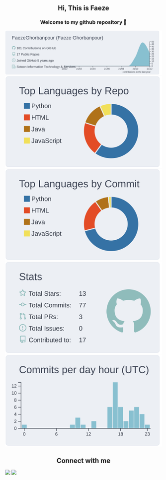 <h2 align="center"> Hi, This is Faeze <br/></h2> 
<h3 align="center">Welcome to my github repository 👋</h3>

<div align="center">

[![Summary card](https://raw.githubusercontent.com/FaezeGhorbanpour/FaezeGhorbanpour/master/profile-summary-card-output/nord_bright/0-profile-details.svg)](https://github.com/vn7n24fzkq/github-profile-summary-cards)
[![1 repos per language](https://raw.githubusercontent.com/FaezeGhorbanpour/FaezeGhorbanpour/master/profile-summary-card-output/nord_bright/1-repos-per-language.svg)](https://github.com/vn7n24fzkq/github-profile-summary-cards) [![](https://raw.githubusercontent.com/FaezeGhorbanpour/FaezeGhorbanpour/master/profile-summary-card-output/nord_bright/2-most-commit-language.svg)](https://github.com/vn7n24fzkq/github-profile-summary-cards)
[![Stats](https://raw.githubusercontent.com/FaezeGhorbanpour/FaezeGhorbanpour/master/profile-summary-card-output/nord_bright/3-stats.svg)](https://github.com/vn7n24fzkq/github-profile-summary-cards) [![Productive time SVG](https://raw.githubusercontent.com/FaezeGhorbanpour/FaezeGhorbanpour/master/profile-summary-card-output/nord_bright/4-productive-time.svg)](https://github.com/vn7n24fzkq/github-profile-summary-cards)

</div>

<h2 align='center'>Connect with me</h2>

[<img src="https://img.shields.io/badge/linkedin-%230077B5.svg?&style=for-the-badge&logo=linkedin&logoColor=white" />](https://www.linkedin.com/in/faeze-ghorbanpour/) [<img src = "https://img.shields.io/badge/twitter-%2320A1F1.svg?&style=for-the-badge&logo=twitter&logoColor=white">](https://twitter.com/FaezeGhorbanpor) 

